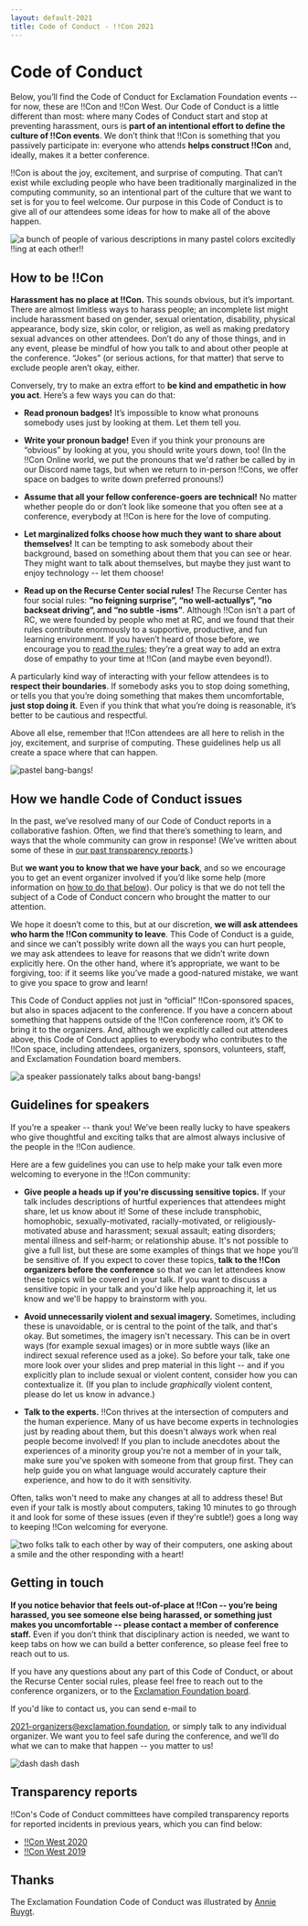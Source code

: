 ```yaml
---
layout: default-2021
title: Code of Conduct - !!Con 2021
---
```


# Code of Conduct

Below, you’ll find the Code of Conduct for Exclamation Foundation events --
for now, these are !!Con and !!Con West.  Our Code of Conduct is a little
different than most: where many Codes of Conduct start and stop at
preventing harassment, ours is **part of an intentional effort to define the
culture of !!Con events**.  We don’t think that !!Con is something that you
passively participate in: everyone who attends **helps construct !!Con** and,
ideally, makes it a better conference.

!!Con is about the joy, excitement, and surprise of computing.  That can’t
exist while excluding people who have been traditionally marginalized in the
computing community, so an intentional part of the culture that we want to
set is for you to feel welcome.  Our purpose in this Code of Conduct is to
give all of our attendees some ideas for how to make all of the above
happen.

<picture><source srcset="images/conduct/how-to-be.webp" type="image/webp"><img class="conduct-full" src="images/conduct/how-to-be@1x.png" alt="a bunch of people of various descriptions in many pastel colors excitedly !!ing at each other!!"></picture>

## How to be !!Con

**Harassment has no place at !!Con.**  This sounds obvious, but it’s
important.  There are almost limitless ways to harass people; an incomplete
list might include harassment based on gender, sexual orientation,
disability, physical appearance, body size, skin color, or religion, as well
as making predatory sexual advances on other attendees.  Don’t do any of
those things, and in any event, please be mindful of how you talk to and
about other people at the conference.  “Jokes” (or serious actions, for
that matter) that serve to exclude people aren’t okay, either.

Conversely, try to make an extra effort to **be kind and empathetic in how you
act**.  Here’s a few ways you can do that:

* **Read pronoun badges!**  It’s impossible to know what pronouns somebody
  uses just by looking at them.  Let them tell you.

* **Write your pronoun badge!** Even if you think your pronouns are
  “obvious” by looking at you, you should write yours down, too!  (In
  the !!Con Online world, we put the pronouns that we'd rather be called by
  in our Discord name tags, but when we return to in-person !!Cons, we offer
  space on badges to write down preferred pronouns!)

* **Assume that all your fellow conference-goers are technical!**  No matter
  whether people do or don’t look like someone that you often see at a
  conference, everybody at !!Con is here for the love of computing.

* **Let marginalized folks choose how much they want to share about
  themselves!**  It can be tempting to ask somebody about their background,
  based on something about them that you can see or hear.  They might want
  to talk about themselves, but maybe they just want to enjoy technology --
  let them choose!

* **Read up on the Recurse Center social rules!**  The Recurse Center has four social rules:
  **“no feigning surprise”, “no well-actuallys”, “no backseat driving”, and
  “no subtle -isms”**.  Although !!Con isn’t a part of RC, we were
  founded by people who met at RC, and we found that their rules contribute enormously to a
  supportive, productive, and fun learning environment.  If you haven’t
  heard of those before, we encourage you to [read the
  rules](https://www.recurse.com/manual#sub-sec-social-rules); they’re a
  great way to add an extra dose of empathy to your time at !!Con (and maybe
  even beyond!).

A particularly kind way of interacting with your fellow attendees is to
**respect their boundaries**.  If somebody asks you to stop doing something, or
tells you that you’re doing something that makes them uncomfortable, **just
stop doing it**.  Even if you think that what you’re doing is reasonable, it’s
better to be cautious and respectful.

Above all else, remember that !!Con attendees are all here to relish in the
joy, excitement, and surprise of computing.  These guidelines help us all
create a space where that can happen.

<picture><source srcset="images/conduct/bangbang-dashes.webp" type="image/webp"><img class="conduct-full" src="images/conduct/bangbang-dashes@1x.png" alt="pastel bang-bangs!"></picture>

## How we handle Code of Conduct issues

In the past, we’ve resolved many of our Code of Conduct reports in a
collaborative fashion.  Often, we find that there’s something to learn, and
ways that the whole community can grow in response!  (We’ve written about
some of these in [our past transparency reports](#transparency-reports).)

But **we want you to know that we have your back**, and so we encourage you
to get an event organizer involved if you’d like some help (more information
on [how to do that below](#getting-in-touch)).  Our policy is that we do not
tell the subject of a Code of Conduct concern who brought the matter to our
attention.

We hope it doesn’t come to this, but at our discretion, **we will ask
attendees who harm the !!Con community to leave**.  This Code of Conduct is
a guide, and since we can’t possibly write down all the ways you can hurt
people, we may ask attendees to leave for reasons that we didn’t write down
explicitly here.  On the other hand, where it’s appropriate, we want to be
forgiving, too: if it seems like you’ve made a good-natured mistake, we want
to give you space to grow and learn!

This Code of Conduct applies not just in “official” !!Con-sponsored spaces,
but also in spaces adjacent to the conference.  If you have a concern about
something that happens outside of the !!Con conference room, it’s OK to
bring it to the organizers.  And, although we explicitly called out
attendees above, this Code of Conduct applies to everybody who contributes
to the !!Con space, including attendees, organizers, sponsors, volunteers,
staff, and Exclamation Foundation board members.

<picture><source srcset="images/conduct/speaker.webp" type="image/webp"><img class="conduct-300" src="images/conduct/speaker@1x.png" alt="a speaker passionately talks about bang-bangs!"></picture>

## Guidelines for speakers

If you’re a speaker -- thank you!  We’ve been really lucky to have speakers
who give thoughtful and exciting talks that are almost always inclusive of
the people in the !!Con audience.

Here are a few guidelines you can use to help make your talk even more
welcoming to everyone in the !!Con community:

* **Give people a heads up if you're discussing sensitive topics.**  If your
  talk includes descriptions of hurtful experiences that attendees might
  share, let us know about it!  Some of these include transphobic,
  homophobic, sexually-motivated, racially-motivated, or
  religiously-motivated abuse and harassment; sexual assault; eating
  disorders; mental illness and self-harm; or relationship abuse.  It's not
  possible to give a full list, but these are some examples of things that
  we hope you'll be sensitive of.  If you expect to cover these topics, **talk
  to the !!Con organizers before the conference** so that we can let attendees
  know these topics will be covered in your talk.  If you want to discuss a
  sensitive topic in your talk and you'd like help approaching it, let us
  know and we'll be happy to brainstorm with you.

* **Avoid unnecessarily violent and sexual imagery.**  Sometimes, including
  these is unavoidable, or is central to the point of the talk, and that's
  okay.  But sometimes, the imagery isn't necessary.  This can be in overt
  ways (for example sexual images) or in more subtle ways (like an indirect
  sexual reference used as a joke).  So before your talk, take one more look
  over your slides and prep material in this light -- and if you explicitly
  plan to include sexual or violent content, consider how you can
  contextualize it.  (If you plan to include
  *graphically* violent content, please do let us know in advance.)

* **Talk to the experts.**  !!Con thrives at the intersection of computers
  and the human experience.  Many of us have become experts in technologies
  just by reading about them, but this doesn't always work when real people
  become involved!  If you plan to include anecdotes about the experiences
  of a minority group you're not a member of in your talk, make sure you've
  spoken with someone from that group first.  They can help guide you on
  what language would accurately capture their experience, and how to do it
  with sensitivity.

Often, talks won't need to make any changes at all to address these!  But
even if your talk is mostly about computers, taking 10 minutes to go through
it and look for some of these issues (even if they're subtle!) goes a long
way to keeping !!Con welcoming for everyone.

<picture><source srcset="images/conduct/contact.webp" type="image/webp"><img class="conduct-full" src="images/conduct/contact@1x.png" alt="two folks talk to each other by way of their computers, one asking about a smile and the other responding with a heart!"></picture>

## Getting in touch

**If you notice behavior that feels out-of-place at !!Con -- you’re being
harassed, you see someone else being harassed, or something just makes you
uncomfortable -- please contact a member of conference staff.**  Even if you
don’t think that disciplinary action is needed, we want to keep tabs on how
we can build a better conference, so please feel free to reach out to us.

If you have any questions about any part of this Code of Conduct, or about
the Recurse Center social rules, please feel free to reach out to the
conference organizers, or to the [Exclamation Foundation
board](mailto:board@exclamation.foundation).

<!-- TODO: You can use the below form to contact us, with or without your
name.  Or, --> If you'd like to contact us, you can send e-mail to
[2021-organizers@exclamation.foundation](mailto:2021-organizers@exclamation.foundation),
or simply talk to any individual organizer.  We want you to feel safe during
the conference, and we’ll do what we can to make that happen -- you matter
to us!

<!-- NOT FOR ONLINE !!CONS

## Venue

Our gracious hosts request that you please keep your shoes on, do not sit on
credenzas or any furniture that is not a chair/couch, do not run, do not move
furniture without permission, including desks, and please discard your trash in
the closest receptacle. We want to make sure that we leave the venue clean and
respect the space that we're in.

-->

<picture><source srcset="images/conduct/dashes.webp" type="image/webp"><img class="conduct-full" src="images/conduct/dashes@1x.png" alt="dash dash dash"></picture>

## Transparency reports

!!Con's Code of Conduct committees have compiled transparency reports for
reported incidents in previous years, which you can find below:

* [!!Con West 2020](http://bangbangcon.com/west/conduct-transparency/)
* [!!Con West 2019](http://bangbangcon.com/west/2019/conduct-transparency/)

## Thanks

The Exclamation Foundation Code of Conduct was illustrated by [Annie Ruygt](https://annieruygtillustration.com/).

<!-- ## Transparency reports

!!Con's Code of Conduct committee has compiled a [transparency
report](/2019/conduct-transparency) for reported incidents in 2019. -->

<!-- TODO
## Report a violation (with or without your name)
-->

<!-- TODO: generalize this to the !F Code of Conduct

TODO: Do we actually want to make this cc0?  Consider:

https://modelviewculture.com/pieces/a-code-of-conduct-is-not-enough

## License

The !!Con Code of Conduct is under a [Creative Commons
Zero](http://creativecommons.org/about/cc0) license.

-->